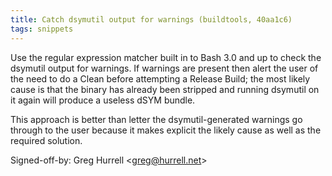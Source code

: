 ```yaml
---
title: Catch dsymutil output for warnings (buildtools, 40aa1c6)
tags: snippets
---
```


Use the regular expression matcher built in to Bash 3.0 and up to check the dsymutil output for warnings. If warnings are present then alert the user of the need to do a Clean before attempting a Release Build; the most likely cause is that the binary has already been stripped and running dsymutil on it again will produce a useless dSYM bundle.

This approach is better than letter the dsymutil-generated warnings go through to the user because it makes explicit the likely cause as well as the required solution.

Signed-off-by: Greg Hurrell &lt;greg@hurrell.net&gt;
